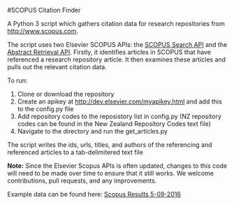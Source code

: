 #SCOPUS Citation Finder

A Python 3 script which gathers citation data for research repositories from http://www.scopus.com.

The script uses two Elsevier SCOPUS APIs: the [SCOPUS Search API](http://api.elsevier.com/documentation/SCOPUSSearchAPI.wadl) and the [Abstract Retrieval API](http://api.elsevier.com/documentation/AbstractRetrievalAPI.wadl). Firstly, it identifies articles in SCOPUS that have referenced a research repository article. It then examines these articles and pulls out the relevant citation data.

To run:

1. Clone or download the repository
2. Create an apikey at http://dev.elsevier.com/myapikey.html and add this to the config.py file
3. Add repository codes to the reposistory list in config.py (NZ repository codes can be found in the New Zealand Repository Codes text file)
4. Navigate to the directory and run the get_articles.py

The script writes the ids, urls, titles, and authors of the referencing and referenced articles to a tab-delimitered text file

**Note:** Since the Elsevier Scopus APIs is often updated, changes to this code will need to be made over time to ensure that it still works. We welcome contributions, pull requests, and any improvements. 

Example data can be found here: [Scopus Results 5-09-2016](https://figshare.com/account/projects/14855/articles/3806307)




